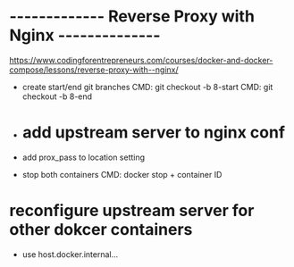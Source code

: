 # ------------- Reverse Proxy with Nginx --------------
https://www.codingforentrepreneurs.com/courses/docker-and-docker-compose/lessons/reverse-proxy-with--nginx/
- create start/end git branches
    CMD: git checkout -b 8-start
    CMD: git checkout -b 8-end

- # add upstream server to nginx conf
- add prox_pass to location setting

- stop both containers
    CMD: docker stop + container ID

# reconfigure upstream server for other dokcer containers
- use host.docker.internal...

